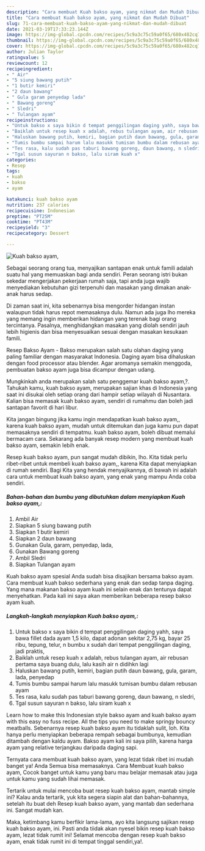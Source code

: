 ```yaml
---
description: "Cara membuat Kuah bakso ayam, yang nikmat dan Mudah Dibuat"
title: "Cara membuat Kuah bakso ayam, yang nikmat dan Mudah Dibuat"
slug: 71-cara-membuat-kuah-bakso-ayam-yang-nikmat-dan-mudah-dibuat
date: 2021-03-19T17:33:23.144Z
image: https://img-global.cpcdn.com/recipes/5c9a3c75c59a0f65/680x482cq70/kuah-bakso-ayam-foto-resep-utama.jpg
thumbnail: https://img-global.cpcdn.com/recipes/5c9a3c75c59a0f65/680x482cq70/kuah-bakso-ayam-foto-resep-utama.jpg
cover: https://img-global.cpcdn.com/recipes/5c9a3c75c59a0f65/680x482cq70/kuah-bakso-ayam-foto-resep-utama.jpg
author: Julian Taylor
ratingvalue: 5
reviewcount: 12
recipeingredient:
- " Air"
- "5 siung bawang putih"
- "1 butir kemiri"
- "2 daun bawang"
- " Gula garam penyedap lada"
- " Bawang goreng"
- " Sledri"
- " Tulangan ayam"
recipeinstructions:
- "Untuk bakso x saya bikin d tempat penggilingan daging yahh, saya bawa fillet dada ayam 1,5 kilo, dapat adonan sekitar 2,75 kg, bayar 25 ribu, tepung, telur, n bumbu x sudah dari tempat penggilingan daging, jadi praktis,"
- "Baiklah untuk resep kuah x adalah, rebus tulangan ayam, air rebusan pertama saya buang dulu, lalu kasih air n didihkn lagi"
- "Haluskan bawang putih, kemiri, bagian putih daun bawang, gula, garam, lada, penyedap"
- "Tumis bumbu sampai harum lalu masukk tumisan bumbu dalam rebusan ayam"
- "Tes rasa, kalu sudah pas taburi bawang goreng, daun bawang, n sledri,"
- "Tgal susun sayuran n bakso, lalu siram kuah x"
categories:
- Resep
tags:
- kuah
- bakso
- ayam

katakunci: kuah bakso ayam 
nutrition: 237 calories
recipecuisine: Indonesian
preptime: "PT25M"
cooktime: "PT43M"
recipeyield: "3"
recipecategory: Dessert

---
```



![Kuah bakso ayam,](https://img-global.cpcdn.com/recipes/5c9a3c75c59a0f65/680x482cq70/kuah-bakso-ayam-foto-resep-utama.jpg)

Sebagai seorang orang tua, menyajikan santapan enak untuk famili adalah suatu hal yang memuaskan bagi anda sendiri. Peran seorang istri bukan sekedar mengerjakan pekerjaan rumah saja, tapi anda juga wajib menyediakan kebutuhan gizi terpenuhi dan masakan yang dimakan anak-anak harus sedap.

Di zaman  saat ini, kita sebenarnya bisa mengorder hidangan instan walaupun tidak harus repot memasaknya dulu. Namun ada juga lho mereka yang memang ingin memberikan hidangan yang terenak bagi orang tercintanya. Pasalnya, menghidangkan masakan yang diolah sendiri jauh lebih higienis dan bisa menyesuaikan sesuai dengan masakan kesukaan famili. 

Resep Bakso Ayam - Bakso merupakan salah satu olahan daging yang paling familiar dengan masyarakat Indonesia. Daging ayam bisa dihaluskan dengan food processor atau blender. Agar aromanya semakin menggoda, pembuatan bakso ayam juga bisa dicampur dengan udang.

Mungkinkah anda merupakan salah satu penggemar kuah bakso ayam,?. Tahukah kamu, kuah bakso ayam, merupakan sajian khas di Indonesia yang saat ini disukai oleh setiap orang dari hampir setiap wilayah di Nusantara. Kalian bisa memasak kuah bakso ayam, sendiri di rumahmu dan boleh jadi santapan favorit di hari libur.

Kita jangan bingung jika kamu ingin mendapatkan kuah bakso ayam,, karena kuah bakso ayam, mudah untuk ditemukan dan juga kamu pun dapat memasaknya sendiri di tempatmu. kuah bakso ayam, boleh dibuat memalui bermacam cara. Sekarang ada banyak resep modern yang membuat kuah bakso ayam, semakin lebih enak.

Resep kuah bakso ayam, pun sangat mudah dibikin, lho. Kita tidak perlu ribet-ribet untuk membeli kuah bakso ayam,, karena Kita dapat menyiapkan di rumah sendiri. Bagi Kita yang hendak menyajikannya, di bawah ini adalah cara untuk membuat kuah bakso ayam, yang enak yang mampu Anda coba sendiri.

<!--inarticleads1-->

##### Bahan-bahan dan bumbu yang dibutuhkan dalam menyiapkan Kuah bakso ayam,:

1. Ambil  Air
1. Siapkan 5 siung bawang putih
1. Siapkan 1 butir kemiri
1. Siapkan 2 daun bawang
1. Gunakan  Gula, garam, penyedap, lada,
1. Gunakan  Bawang goreng
1. Ambil  Sledri
1. Siapkan  Tulangan ayam


Kuah bakso ayam spesial Anda sudah bisa disajikan bersama bakso ayam. Cara membuat kuah bakso sederhana yang enak dan sedap tanpa daging. Yang mana makanan bakso ayam kuah ini selain enak dan tentunya dapat menyehatkan. Pada kali ini saya akan memberikan beberapa resep bakso ayam kuah. 

<!--inarticleads2-->

##### Langkah-langkah menyiapkan Kuah bakso ayam,:

1. Untuk bakso x saya bikin d tempat penggilingan daging yahh, saya bawa fillet dada ayam 1,5 kilo, dapat adonan sekitar 2,75 kg, bayar 25 ribu, tepung, telur, n bumbu x sudah dari tempat penggilingan daging, jadi praktis,
1. Baiklah untuk resep kuah x adalah, rebus tulangan ayam, air rebusan pertama saya buang dulu, lalu kasih air n didihkn lagi
1. Haluskan bawang putih, kemiri, bagian putih daun bawang, gula, garam, lada, penyedap
1. Tumis bumbu sampai harum lalu masukk tumisan bumbu dalam rebusan ayam
1. Tes rasa, kalu sudah pas taburi bawang goreng, daun bawang, n sledri,
1. Tgal susun sayuran n bakso, lalu siram kuah x


Learn how to make this Indonesian style bakso ayam and kuah bakso ayam with this easy no fuss recipe. All the tips you need to make springy bouncy meatballs. Sebenarnya resep kuah bakso ayam itu tidaklah sulit, loh. Kita hanya perlu menyiapkan beberapa rempah sebagai bumbunya, kemudian ditambah dengan kaldu ayam. Bakso ayam kali ini saya pilih, karena harga ayam yang relative terjangkau daripada daging sapi. 

Ternyata cara membuat kuah bakso ayam, yang lezat tidak ribet ini mudah banget ya! Anda Semua bisa memasaknya. Cara Membuat kuah bakso ayam, Cocok banget untuk kamu yang baru mau belajar memasak atau juga untuk kamu yang sudah lihai memasak.

Tertarik untuk mulai mencoba buat resep kuah bakso ayam, mantab simple ini? Kalau anda tertarik, yuk kita segera siapin alat dan bahan-bahannya, setelah itu buat deh Resep kuah bakso ayam, yang mantab dan sederhana ini. Sangat mudah kan. 

Maka, ketimbang kamu berfikir lama-lama, ayo kita langsung sajikan resep kuah bakso ayam, ini. Pasti anda tiidak akan nyesel bikin resep kuah bakso ayam, lezat tidak rumit ini! Selamat mencoba dengan resep kuah bakso ayam, enak tidak rumit ini di tempat tinggal sendiri,ya!.

